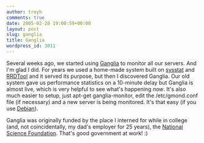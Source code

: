 ```yaml
---
author: troyh
comments: true
date: 2005-02-28 19:00:59+00:00
layout: post
slug: ganglia
title: Ganglia
wordpress_id: 3011
---
```


Several weeks ago, we started using [Ganglia](http://ganglia.sourceforge.net/) to monitor all our servers. And I'm glad I did. For years we used a home-made system built on [sysstat](http://perso.wanadoo.fr/sebastien.godard/) and [RRDTool](http://people.ee.ethz.ch/~oetiker/webtools/rrdtool/) and it served its purpose, but then I discovered Ganglia. Our old system gave us performance statistics on a 10-minute delay but Ganglia is almost live, which is very helpful to see what's happening _now_. It's also much easier to setup, just apt-get ganglia-monitor, edit the /etc/gmond.conf file (if necessary) and a new server is being monitored. It's that easy (if you use [Debian](http://debian.org)).



Ganglia was originally funded by the place I interned for while in college (and, not coincidentally, my dad's employer for 25 years), the [National Science Foundation](http://nsf.gov). That's good government at work! :)
